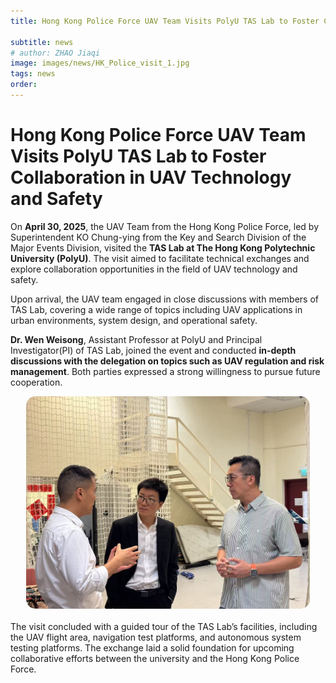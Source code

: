 ```yaml
---
title: Hong Kong Police Force UAV Team Visits PolyU TAS Lab to Foster Collaboration in UAV Technology and Safety

subtitle: news
# author: ZHAO Jiaqi
image: images/news/HK_Police_visit_1.jpg
tags: news
order: 
---
```


# Hong Kong Police Force UAV Team Visits PolyU TAS Lab to Foster Collaboration in UAV Technology and Safety

On **April 30, 2025**, the UAV Team from the Hong Kong Police Force, led by Superintendent KO Chung-ying from the Key and Search Division of the Major Events Division, visited the **TAS Lab at The Hong Kong Polytechnic University (PolyU)**. The visit aimed to facilitate technical exchanges and explore collaboration opportunities in the field of UAV technology and safety.

Upon arrival, the UAV team engaged in close discussions with members of TAS Lab, covering a wide range of topics including UAV applications in urban environments, system design, and operational safety.

**Dr. Wen Weisong**, Assistant Professor at PolyU and Principal Investigator(PI) of TAS Lab, joined the event and conducted **in-depth discussions with the delegation on topics such as UAV regulation and risk management**. Both parties expressed a strong willingness to pursue future cooperation.

<div style="text-align: center; margin-bottom: 20px; display: flex; justify-content: center; gap: 20px;">
  <img src="https://github.com/PolyU-TASLAB/polyu-taslab.github.io/raw/main/images/news/HK_Police_visit_1.jpg" alt="Banner" 
       style="width: 90%; height: auto; object-fit: cover; border-radius: 15px;">
</div>

The visit concluded with a guided tour of the TAS Lab’s facilities, including the UAV flight area, navigation test platforms, and autonomous system testing platforms. The exchange laid a solid foundation for upcoming collaborative efforts between the university and the Hong Kong Police Force.




